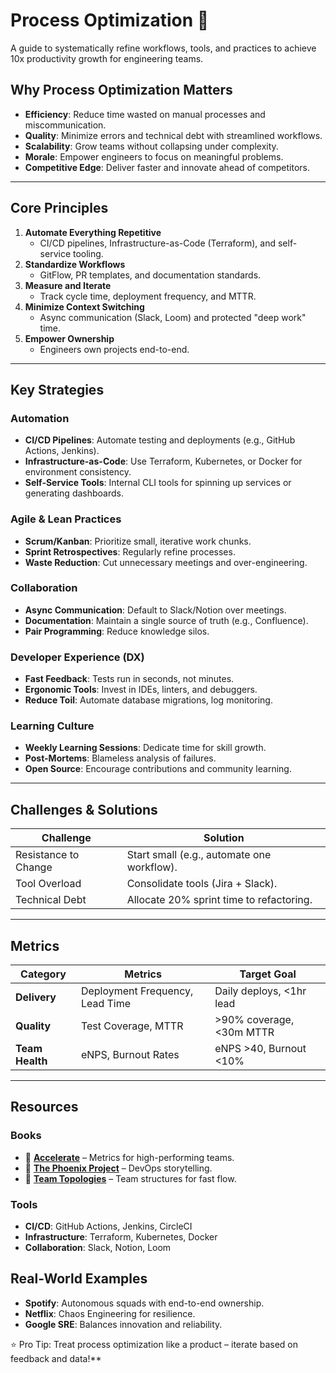 # Process Optimization 🚀

A guide to systematically refine workflows, tools, and practices to achieve 10x productivity growth for engineering teams.


## Why Process Optimization Matters
- **Efficiency**: Reduce time wasted on manual processes and miscommunication.
- **Quality**: Minimize errors and technical debt with streamlined workflows.
- **Scalability**: Grow teams without collapsing under complexity.
- **Morale**: Empower engineers to focus on meaningful problems.
- **Competitive Edge**: Deliver faster and innovate ahead of competitors.

---

## Core Principles
1. **Automate Everything Repetitive**  
   - CI/CD pipelines, Infrastructure-as-Code (Terraform), and self-service tooling.
2. **Standardize Workflows**  
   - GitFlow, PR templates, and documentation standards.
3. **Measure and Iterate**  
   - Track cycle time, deployment frequency, and MTTR.
4. **Minimize Context Switching**  
   - Async communication (Slack, Loom) and protected "deep work" time.
5. **Empower Ownership**  
   - Engineers own projects end-to-end.

---

## Key Strategies

### Automation
- **CI/CD Pipelines**: Automate testing and deployments (e.g., GitHub Actions, Jenkins).  
- **Infrastructure-as-Code**: Use Terraform, Kubernetes, or Docker for environment consistency.  
- **Self-Service Tools**: Internal CLI tools for spinning up services or generating dashboards.

### Agile & Lean Practices
- **Scrum/Kanban**: Prioritize small, iterative work chunks.  
- **Sprint Retrospectives**: Regularly refine processes.  
- **Waste Reduction**: Cut unnecessary meetings and over-engineering.

### Collaboration
- **Async Communication**: Default to Slack/Notion over meetings.  
- **Documentation**: Maintain a single source of truth (e.g., Confluence).  
- **Pair Programming**: Reduce knowledge silos.

### Developer Experience (DX)
- **Fast Feedback**: Tests run in seconds, not minutes.  
- **Ergonomic Tools**: Invest in IDEs, linters, and debuggers.  
- **Reduce Toil**: Automate database migrations, log monitoring.

### Learning Culture
- **Weekly Learning Sessions**: Dedicate time for skill growth.  
- **Post-Mortems**: Blameless analysis of failures.  
- **Open Source**: Encourage contributions and community learning.

---

## Challenges & Solutions
| Challenge               | Solution                                  |
|-------------------------|-------------------------------------------|
| Resistance to Change    | Start small (e.g., automate one workflow).|
| Tool Overload           | Consolidate tools (Jira + Slack).         |
| Technical Debt          | Allocate 20% sprint time to refactoring.  |

---

## Metrics
| Category         | Metrics                          | Target Goal               |
|------------------|----------------------------------|---------------------------|
| **Delivery**     | Deployment Frequency, Lead Time | Daily deploys, <1hr lead  |
| **Quality**      | Test Coverage, MTTR             | >90% coverage, <30m MTTR |
| **Team Health**  | eNPS, Burnout Rates             | eNPS >40, Burnout <10%   |

---

## Resources
### Books
- 📘 [**Accelerate**](https://amzn.to/3xY5pgR) – Metrics for high-performing teams.
- 📘 [**The Phoenix Project**](https://amzn.to/3zNq5JN) – DevOps storytelling.
- 📘 [**Team Topologies**](https://amzn.to/3RZqX0y) – Team structures for fast flow.

### Tools
- **CI/CD**: GitHub Actions, Jenkins, CircleCI  
- **Infrastructure**: Terraform, Kubernetes, Docker  
- **Collaboration**: Slack, Notion, Loom  


## Real-World Examples
- **Spotify**: Autonomous squads with end-to-end ownership.  
- **Netflix**: Chaos Engineering for resilience.  
- **Google SRE**: Balances innovation and reliability.  


⭐ Pro Tip: Treat process optimization like a product – iterate based on feedback and data!**